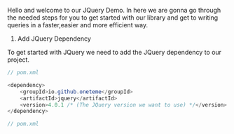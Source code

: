 Hello and welcome to our JQuery Demo.
In here we are gonna go through the needed steps for you to get started with our library and get to writing queries in a faster,easier and more efficient way.

1. Add JQuery Dependency

To get started with JQuery we need to add the JQuery dependency to our project.

```java
// pom.xml

<dependency>
	<groupId>io.github.oneteme</groupId>
	<artifactId>jquery</artifactId>
	<version>4.0.1 /* (The JQuery version we want to use) */</version>
</dependency>

// pom.xml
```
